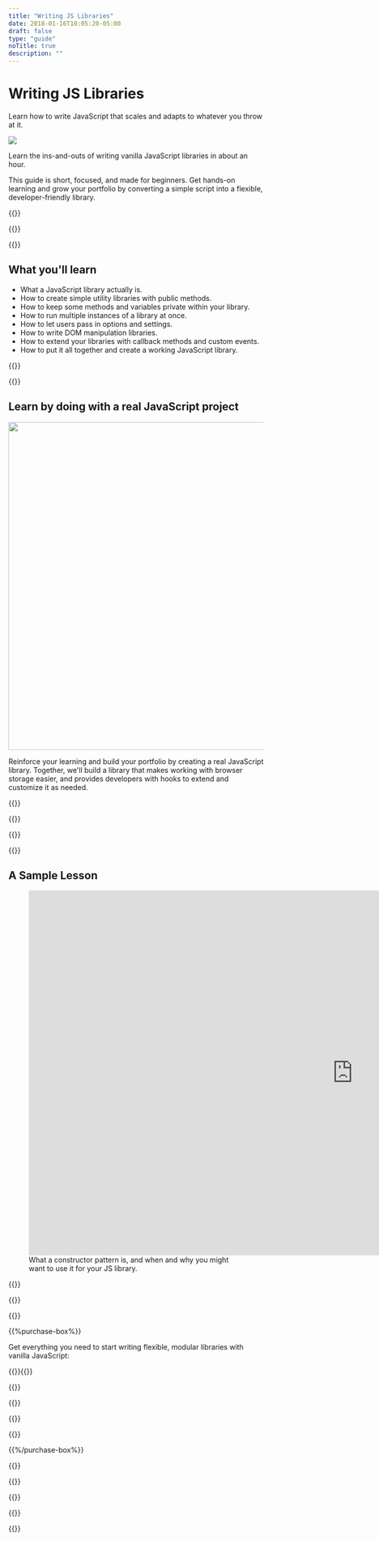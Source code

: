 ```yaml
---
title: "Writing JS Libraries"
date: 2018-01-16T10:05:20-05:00
draft: false
type: "guide"
noTitle: true
description: ""
---
```


<h1 class="no-padding-top no-margin-bottom h5 text-sans">Writing JS Libraries</h1>
<p><span class="text-xlarge text-serif">Learn how to write JavaScript that scales and adapts to whatever you throw at it.</span></p>

<img class="img-center img-hero" src="/img/guides/writing-libraries.png">

<span class="text-large">Learn the ins-and-outs of writing vanilla JavaScript libraries in about an hour.</span>

This guide is short, focused, and made for beginners. Get hands-on learning and grow your portfolio by converting a simple script into a flexible, developer-friendly library.

{{<cta for="guide">}}

<div class="padding-bottom-small">{{<pricing-link>}}</div>

{{<guide-used-by>}}

## What you'll learn

- What a JavaScript library actually is.
- How to create simple utility libraries with public methods.
- How to keep some methods and variables private within your library.
- How to run multiple instances of a library at once.
- How to let users pass in options and settings.
- How to write DOM manipulation libraries.
- How to extend your libraries with callback methods and custom events.
- How to put it all together and create a working JavaScript library.

{{<guide-formats>}}

{{<testimonial-group group="learn">}}

## Learn by doing with a real JavaScript project

<p class="no-margin-bottom"><img src="/img/projects/writing-js-libraries.png" alt="" width="1080" height="647" class="no-margin-bottom img-center"></p>

Reinforce your learning and build your portfolio by creating a real JavaScript library. Together, we'll build a library that makes working with browser storage easier, and provides developers with hooks to extend and customize it as needed.

{{<bonuses>}}

{{<pricing-link>}}

{{<testimonial-group group="slack">}}

{{<guide-skills>}}

## A Sample Lesson

<figure>
	<div class="fluid-vids no-margin-bottom"><iframe src="https://player.vimeo.com/video/533794581?badge=0&amp;autopause=0&amp;player_id=0&amp;app_id=58479" width="1280" height="720" frameborder="0" allow="autoplay; fullscreen; picture-in-picture" allowfullscreen></iframe></div>
	<figcaption>What a constructor pattern is, and when and why you might want to use it for your JS library.</figcaption>
</figure>

{{<sample>}}

{{<guide-money-back>}}

{{<guide-about-me>}}

{{%purchase-box%}}

Get everything you need to start writing flexible, modular libraries with vanilla JavaScript:

{{<purchase-summary>}}{{</purchase-summary>}}

{{<cta for="guide-buy">}}

{{<purchase-link product="writingPlugins">}}

{{<purchase-upsell upsell="advanced">}}

{{<sales-numbers>}}

{{%/purchase-box%}}

{{<testimonial-group group="purchase">}}

{{<guide-faq>}}

{{<pricing-link>}}

{{<testimonial-group group="faq">}}

{{<not-ready-yet>}}